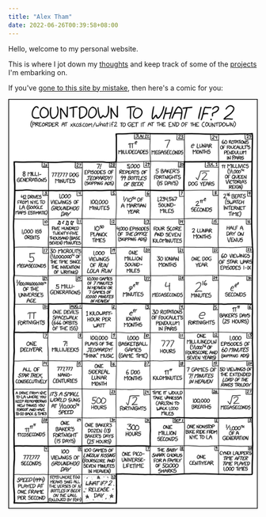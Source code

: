 ```yaml
---
title: "Alex Tham"
date: 2022-06-26T00:39:58+08:00
---
```


Hello, welcome to my personal website.

This is where I jot down my [thoughts](/post) and keep track of some of the [projects](/post/projects) I'm embarking on. 

If you've [gone to this site by mistake](https://www.youtube.com/watch?v=idxVez86Zgc), then here's a comic for you:

<div>
     <img id="xkcd"
          src="xkcd_daily.png"
          alt="Daily XKCD strip">
</div>